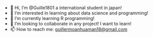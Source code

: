 - 👋 Hi, I’m @Guille1801 a international student in japan!
- 👀 I’m interested in learning about data science and programming!
- 🌱 I’m currently learning R programming!
- 💞️ I’m looking to collaborate in any project! I want to learn!
- 📫 How to reach me: guillermoanhuaman18@gmail.com


<!---
Guille1801/Guille1801 is a ✨ special ✨ repository because its `README.md` (this file) appears on your GitHub profile.
You can click the Preview link to take a look at your changes.
--->
